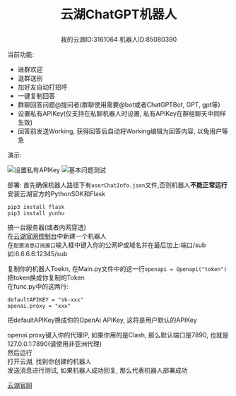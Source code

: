 # <p align="center">云湖ChatGPT机器人</p>
<p align="center">我的云湖ID:3161064  机器人ID:85080390</p>

当前功能:
- 进群欢迎
- 退群送别
- 加好友自动打招呼
- 一键复制回答
- 群聊回答问题@提问者(群聊使用需要@bot或者ChatGPTBot, GPT, gpt等)
- 设置私有APIKey(仅支持在私聊机器人时设置, 私有APIKey在群组聊天中同样生效)
- 回答前发送Working, 获得回答后自动将Working编辑为回答内容, 以免用户等急

演示:  

![设置私有APIKey](https://github.com/JVFCN/YHChatGPTBot/assets/120922114/67f57c3e-157a-4c8b-81f6-e053fdabf347)
![基本问题测试](https://github.com/JVFCN/YHChatGPTBot/assets/120922114/e6536b3d-e7d0-4f8e-bf16-94f71c41d7e7)


部署:
首先确保机器人路径下有`userChatInfo.json`文件,否则机器人**不能正常运行**  
安装云湖官方的PythonSDK和Flask  
```
pip3 install flask
pip3 install yunhu
```

搞一台服务器(或者内网穿透)  
在[云湖官网控制台](https://www.yhchat.com/control)中新建一个机器人  
在`配置消息订阅接口`输入框中键入你的公网IP或域名并在最后加上:端口/sub  
如:6.6.6.6:12345/sub  

复制你的机器人Toekn, 在Main.py文件中的这一行`openapi = Openapi("token")`把token换成你复制的Token  
在func.py中的这两行:  
```
defaultAPIKEY = "sk-xxx"
openai.proxy = "xxx"
```
把defaultAPIKey换成你的OpenAi APIKey, 这将是用户默认的APIKey  

openai.proxy键入你的代理IP, 如果你用的是Clash, 那么默认端口是7890, 也就是127.0.0.1:7890(请使用非亚洲代理)  
然后运行  
打开云湖, 找到你创建的机器人  
发送消息进行测试, 如果机器人成功回复, 那么代表机器人部署成功  

[云湖官网](https://wwww.yhchat.com)
